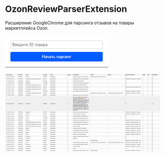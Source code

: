 # OzonReviewParserExtension
 Расширение GoogleChrome для парсинга отзывов на товары маркетплейса Ozon.
<br>

![popup](https://github.com/Nikita55612/OzonReviewParserExtension/blob/main/Screenshot2.png)

![OzonReviewParserExtension](https://github.com/Nikita55612/OzonReviewParserExtension/blob/main/Screenshot1.png)


